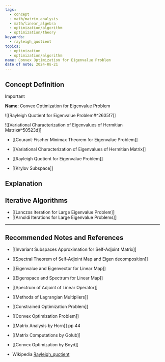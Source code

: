 ```yaml
---
tags:
  - concept
  - math/matrix_analysis
  - math/linear_algebra
  - optimization/algorithm
  - optimization/theory
keywords:
  - rayleigh_quotient
topics:
  - optimization
  - optimization/algorithm
name: Convex Optimization for Eigenvalue Problem
date of note: 2024-08-21
---
```


## Concept Definition

>[!important]
>**Name**: Convex Optimization for Eigenvalue Problem

![[Rayleigh Quotient for Eigenvalue Problem#^2635f7]]

![[Variational Characterization of Eigenvalues of Hermitian Matrix#^50523d]]

- [[Courant-Fischer Minimax Theorem for Eigenvalue Problem]]
- [[Variational Characterization of Eigenvalues of Hermitian Matrix]]
- [[Rayleigh Quotient for Eigenvalue Problem]]



- [[Krylov Subspace]]


## Explanation




## Iterative Algorithms


- [[Lanczos Iteration for Large Eigenvalue Problem]]
- [[Arnoldi Iterations for Large Eigenvalue Problems]]



-----------
##  Recommended Notes and References


- [[Invariant Subspaces Approximation for Self-Adjoint Matrix]]

- [[Spectral Theorem of Self-Adjoint Map and Eigen decomposition]]
- [[Eigenvalue and Eigenvector for Linear Map]]
- [[Eigenspace and Spectrum for Linear Map]]
- [[Spectrum of Adjoint of Linear Operator]]

- [[Methods of Lagrangian Multipliers]]
- [[Constrained Optimization Problem]]
- [[Convex Optimization Problem]]

- [[Matrix Analysis by Horn]] pp 44
- [[Matrix Computations by Golub]]
- [[Convex Optimization by Boyd]]
- Wikipedia [Rayleigh_quotient](https://en.wikipedia.org/wiki/Rayleigh_quotient)